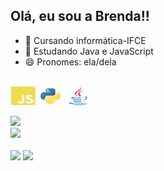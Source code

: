 ## Olá, eu sou a Brenda!!


- 🔭 Cursando informática-IFCE
- 🌱 Estudando Java e JavaScript
- 😄 Pronomes: ela/dela

<div style="display: inline_block"><br>
  <img align="center" alt="Brenda-Js" height="30" width="40" src="https://raw.githubusercontent.com/devicons/devicon/master/icons/javascript/javascript-plain.svg">
  <img align="center" alt="Brenda-Python" height="30" width="40" src="https://raw.githubusercontent.com/devicons/devicon/master/icons/python/python-original.svg">
  <img align="center" alt="Brenda-Java" height="30" width="40" 
    src="https://raw.githubusercontent.com/devicons/devicon/master/icons/java/java-original.svg">

   
<div>
  <br>
<a href = "https://github.com/brwndag">
<img loading="lazy" height="180em" src="https://github-readme-stats.vercel.app/api/top-langs/?username=brwndag&layout=compact&langs_count=7&theme=omni"/>
  <br>
<img loading="lazy" height="180em" src="https://github-readme-stats.vercel.app/api?username=brwndag&show_icons=true&theme=omni&include_all_commits=true&count_private=true"/>
<br>
</div>

<div> 
<br>
  <a href="https://instagram.com/brwndkkjk" target="_blank"><img src="https://img.shields.io/badge/-Instagram-%23E4405F?style=for-the-badge&logo=instagram&logoColor=white" target="_blank"></a>
   <a href = "mailto:brendamonicag@gmail.comb"><img src="https://img.shields.io/badge/-Gmail-%23333?style=for-the-badge&logo=gmail&logoColor=white" target="_blank"></a>
  <div align="center">
  
          
          
